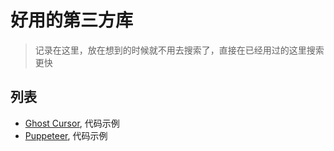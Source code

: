 # 好用的第三方库

> 记录在这里，放在想到的时候就不用去搜索了，直接在已经用过的这里搜索更快

## 列表

- [Ghost Cursor](https://www.npmjs.com/package/ghost-cursor), 代码示例
- [Puppeteer](https://pptr.dev/#getting-started), 代码示例
